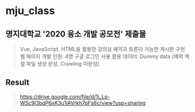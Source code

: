 # mju_class

## 명지대학교 '2020 융소 개발 공모전' 제출물
> Vue, JavaScript, HTML을 활용한 강의실 예약과 토론이 가능한 게시판 구현 웹 페이지 
> 개발 인원: 4명
> 구글 로그인 사용
> 활용 데이터: Dummy data (예약 엑셀 파일 생성 완성, Crawling 미완성)

## Result
> https://drive.google.com/file/d/1j_Lp-WSc9l3bqP6xK3u1iAVrkh7pFs6c/view?usp=sharing
